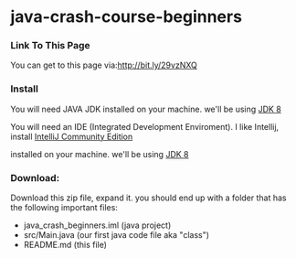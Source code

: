 # java-crash-course-beginners
### Link To This Page
You can get to this page via:http://bit.ly/29vzNXQ

### Install
You will need JAVA JDK installed on your machine.  we'll be using [JDK 8](http://www.oracle.com/technetwork/java/javase/downloads/jdk8-downloads-2133151.html)

You will need an IDE (Integrated Development Enviroment).  I like Intellij, install [IntelliJ Community Edition](https://www.jetbrains.com/idea/download/)

installed on your machine.  we'll be using [JDK 8](http://www.oracle.com/technetwork/java/javase/downloads/jdk8-downloads-2133151.html)

### Download:
Download this zip file, expand it.  you should end up with a folder that has the following important files:
* java_crash_beginners.iml (java project)
* src/Main.java (our first java code file aka "class")
* README.md (this file)
